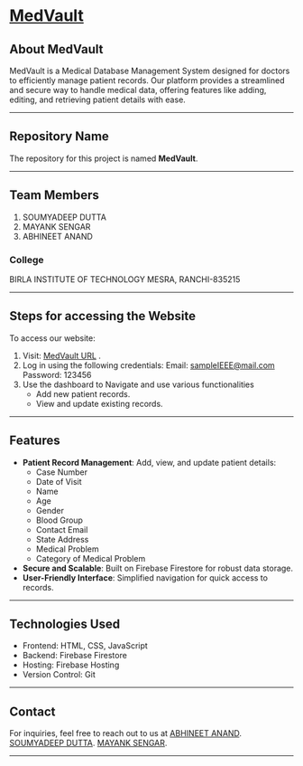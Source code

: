 # [MedVault](https://mayank-sengar.github.io/MedVault/)

## About MedVault
MedVault is a Medical Database Management System designed for doctors to efficiently manage patient records. Our platform provides a streamlined and secure way to handle medical data, offering features like adding, editing, and retrieving patient details with ease.

---

## Repository Name
The repository for this project is named **MedVault**.

---

## Team Members
1. SOUMYADEEP DUTTA
2. MAYANK SENGAR
3. ABHINEET ANAND

### College
BIRLA INSTITUTE OF TECHNOLOGY MESRA, RANCHI-835215

---

## Steps for accessing the Website
To access our website:

1. Visit: [MedVault URL](https://mayank-sengar.github.io/MedVault/) .
2. Log in using the following credentials:
   Email: sampleIEEE@mail.com
   Password: 123456
4. Use the dashboard to Navigate and use various functionalities
   - Add new patient records.
   - View and update existing records.

---

## Features
- **Patient Record Management**: Add, view, and update patient details:
  - Case Number
  - Date of Visit
  - Name
  - Age
  - Gender
  - Blood Group
  - Contact Email
  - State Address
  - Medical Problem
  - Category of Medical Problem
- **Secure and Scalable**: Built on Firebase Firestore for robust data storage.
- **User-Friendly Interface**: Simplified navigation for quick access to records.

---

## Technologies Used
- Frontend: HTML, CSS, JavaScript
- Backend: Firebase Firestore
- Hosting: Firebase Hosting
- Version Control: Git

---

## Contact
For inquiries, feel free to reach out to us at [ABHINEET ANAND](mailto:abhineetanand91@gmail.com).
                                               [SOUMYADEEP DUTTA](mailto:btech10418.23@bitmesra.ac.in).
                                               [MAYANK SENGAR](mailto:btech10111.23@bitmesra.ac.in).

---
